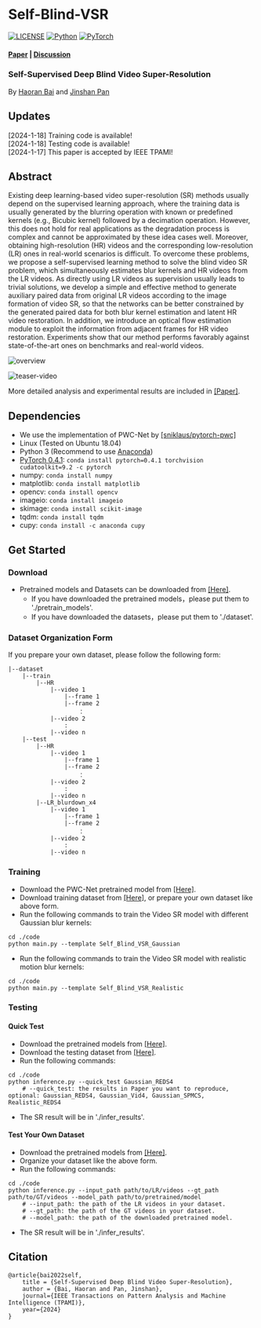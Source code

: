 # Self-Blind-VSR

[![LICENSE](https://img.shields.io/badge/license-MIT-green)](https://github.com/csbhr/Self-Blind-VSR/blob/main/LICENSE)
[![Python](https://img.shields.io/badge/python-3.6-blue.svg)](https://www.python.org/)
[![PyTorch](https://img.shields.io/badge/pytorch-0.4.1-%237732a8)](https://pytorch.org/)

#### [Paper](https://arxiv.org/pdf/2201.07422.pdf) | [Discussion](https://github.com/csbhr/Self-Blind-VSR/issues)
### Self-Supervised Deep Blind Video Super-Resolution
By [Haoran Bai](https://csbhr.github.io/) and [Jinshan Pan](https://jspan.github.io/)

## Updates
[2024-1-18] Training code is available!  
[2024-1-18] Testing code is available!  
[2024-1-17] This paper is accepted by IEEE TPAMI!  

## Abstract
Existing deep learning-based video super-resolution (SR) methods usually depend on the supervised learning approach, where the training data is usually generated by the blurring operation with known or predefined kernels (e.g., Bicubic kernel) followed by a decimation operation. However, this does not hold for real applications as the degradation process is complex and cannot be approximated by these idea cases well. Moreover, obtaining high-resolution (HR) videos and the corresponding low-resolution (LR) ones in real-world scenarios is difficult. To overcome these problems, we propose a self-supervised learning method to solve the blind video SR problem, which simultaneously estimates blur kernels and HR videos from the LR videos. As directly using LR videos as supervision usually leads to trivial solutions, we develop a simple and effective method to generate auxiliary paired data from original LR videos according to the image formation of video SR, so that the networks can be better constrained by the generated paired data for both blur kernel estimation and latent HR video restoration. In addition, we introduce an optical flow estimation module to exploit the information from adjacent frames for HR video restoration. Experiments show that our method performs favorably against state-of-the-art ones on benchmarks and real-world videos.  

![overview](https://s4.ax1x.com/2022/01/22/7hGpSx.png)  

![teaser-video](asset/teaser-video.gif)

More detailed analysis and experimental results are included in [[Paper]](https://arxiv.org/pdf/2201.07422.pdf).

## Dependencies

- We use the implementation of PWC-Net by [[sniklaus/pytorch-pwc]](https://github.com/sniklaus/pytorch-pwc)
- Linux (Tested on Ubuntu 18.04)
- Python 3 (Recommend to use [Anaconda](https://www.anaconda.com/download/#linux))
- [PyTorch 0.4.1](https://pytorch.org/): `conda install pytorch=0.4.1 torchvision cudatoolkit=9.2 -c pytorch`
- numpy: `conda install numpy`
- matplotlib: `conda install matplotlib`
- opencv: `conda install opencv`
- imageio: `conda install imageio`
- skimage: `conda install scikit-image`
- tqdm: `conda install tqdm`
- cupy: `conda install -c anaconda cupy`

## Get Started

### Download
- Pretrained models and Datasets can be downloaded from [[Here]](https://drive.google.com/drive/folders/1D_UCvCTlUYlT2rz2yRX-436kynr3_V_4?usp=sharing).
	- If you have downloaded the pretrained models，please put them to './pretrain_models'.
	- If you have downloaded the datasets，please put them to './dataset'.

### Dataset Organization Form
If you prepare your own dataset, please follow the following form:
```
|--dataset  
    |--train  
        |--HR  
            |--video 1
                |--frame 1
                |--frame 2
                    ：  
            |--video 2
                :
            |--video n
    |--test
        |--HR  
            |--video 1
                |--frame 1
                |--frame 2
                    ：  
            |--video 2
                :
            |--video n
        |--LR_blurdown_x4  
            |--video 1
                |--frame 1
                |--frame 2
                    ：  
            |--video 2
                :
            |--video n
```

### Training
- Download the PWC-Net pretrained model from [[Here]](https://drive.google.com/drive/folders/1D_UCvCTlUYlT2rz2yRX-436kynr3_V_4?usp=sharing).
- Download training dataset from [[Here]](https://seungjunnah.github.io/Datasets/reds.html), or prepare your own dataset like above form.
- Run the following commands to train the Video SR model with different Gaussian blur kernels:
```
cd ./code
python main.py --template Self_Blind_VSR_Gaussian
```
- Run the following commands to train the Video SR model with realistic motion blur kernels:
```
cd ./code
python main.py --template Self_Blind_VSR_Realistic
```

### Testing

#### Quick Test
- Download the pretrained models from [[Here]](https://drive.google.com/drive/folders/1D_UCvCTlUYlT2rz2yRX-436kynr3_V_4?usp=sharing).
- Download the testing dataset from [[Here]](https://drive.google.com/drive/folders/1D_UCvCTlUYlT2rz2yRX-436kynr3_V_4?usp=sharing).
- Run the following commands:
```
cd ./code
python inference.py --quick_test Gaussian_REDS4
	# --quick_test: the results in Paper you want to reproduce, optional: Gaussian_REDS4, Gaussian_Vid4, Gaussian_SPMCS, Realistic_REDS4
```
- The SR result will be in './infer_results'.

#### Test Your Own Dataset
- Download the pretrained models from [[Here]](https://drive.google.com/drive/folders/1D_UCvCTlUYlT2rz2yRX-436kynr3_V_4?usp=sharing).
- Organize your dataset like the above form.
- Run the following commands:
```
cd ./code
python inference.py --input_path path/to/LR/videos --gt_path path/to/GT/videos --model_path path/to/pretrained/model
	# --input_path: the path of the LR videos in your dataset.
	# --gt_path: the path of the GT videos in your dataset.
	# --model_path: the path of the downloaded pretrained model.
```
- The SR result will be in './infer_results'.


## Citation
```
@article{bai2022self,
    title = {Self-Supervised Deep Blind Video Super-Resolution},
    author = {Bai, Haoran and Pan, Jinshan},
    journal={IEEE Transactions on Pattern Analysis and Machine Intelligence (TPAMI)},
    year={2024}
}
```
